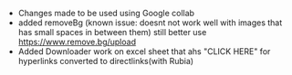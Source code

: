 * Changes made to be used using Google collab
* added removeBg (known issue: doesnt not work well with images that has small spaces in between them) still better use https://www.remove.bg/upload 
* Added Downloader work on excel sheet that ahs "CLICK HERE" for hyperlinks converted to directlinks(with Rubia) 






